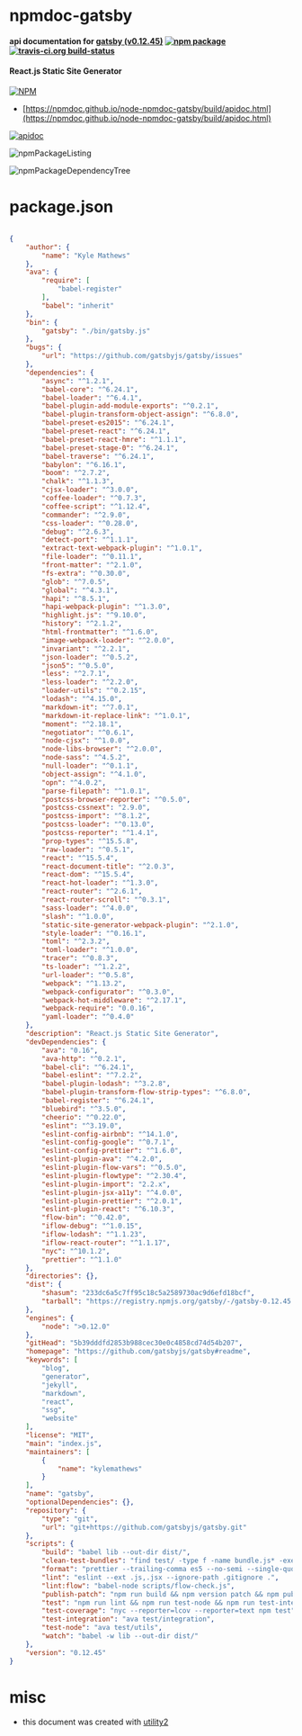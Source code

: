 # npmdoc-gatsby

#### api documentation for  [gatsby (v0.12.45)](https://github.com/gatsbyjs/gatsby#readme)  [![npm package](https://img.shields.io/npm/v/npmdoc-gatsby.svg?style=flat-square)](https://www.npmjs.org/package/npmdoc-gatsby) [![travis-ci.org build-status](https://api.travis-ci.org/npmdoc/node-npmdoc-gatsby.svg)](https://travis-ci.org/npmdoc/node-npmdoc-gatsby)

#### React.js Static Site Generator

[![NPM](https://nodei.co/npm/gatsby.png?downloads=true&downloadRank=true&stars=true)](https://www.npmjs.com/package/gatsby)

- [https://npmdoc.github.io/node-npmdoc-gatsby/build/apidoc.html](https://npmdoc.github.io/node-npmdoc-gatsby/build/apidoc.html)

[![apidoc](https://npmdoc.github.io/node-npmdoc-gatsby/build/screenCapture.buildCi.browser.%252Ftmp%252Fbuild%252Fapidoc.html.png)](https://npmdoc.github.io/node-npmdoc-gatsby/build/apidoc.html)

![npmPackageListing](https://npmdoc.github.io/node-npmdoc-gatsby/build/screenCapture.npmPackageListing.svg)

![npmPackageDependencyTree](https://npmdoc.github.io/node-npmdoc-gatsby/build/screenCapture.npmPackageDependencyTree.svg)



# package.json

```json

{
    "author": {
        "name": "Kyle Mathews"
    },
    "ava": {
        "require": [
            "babel-register"
        ],
        "babel": "inherit"
    },
    "bin": {
        "gatsby": "./bin/gatsby.js"
    },
    "bugs": {
        "url": "https://github.com/gatsbyjs/gatsby/issues"
    },
    "dependencies": {
        "async": "^1.2.1",
        "babel-core": "^6.24.1",
        "babel-loader": "^6.4.1",
        "babel-plugin-add-module-exports": "^0.2.1",
        "babel-plugin-transform-object-assign": "^6.8.0",
        "babel-preset-es2015": "^6.24.1",
        "babel-preset-react": "^6.24.1",
        "babel-preset-react-hmre": "^1.1.1",
        "babel-preset-stage-0": "^6.24.1",
        "babel-traverse": "^6.24.1",
        "babylon": "^6.16.1",
        "boom": "^2.7.2",
        "chalk": "^1.1.3",
        "cjsx-loader": "^3.0.0",
        "coffee-loader": "^0.7.3",
        "coffee-script": "^1.12.4",
        "commander": "^2.9.0",
        "css-loader": "^0.28.0",
        "debug": "^2.6.3",
        "detect-port": "^1.1.1",
        "extract-text-webpack-plugin": "^1.0.1",
        "file-loader": "^0.11.1",
        "front-matter": "^2.1.0",
        "fs-extra": "^0.30.0",
        "glob": "^7.0.5",
        "global": "^4.3.1",
        "hapi": "^8.5.1",
        "hapi-webpack-plugin": "^1.3.0",
        "highlight.js": "^9.10.0",
        "history": "^2.1.2",
        "html-frontmatter": "^1.6.0",
        "image-webpack-loader": "^2.0.0",
        "invariant": "^2.2.1",
        "json-loader": "^0.5.2",
        "json5": "^0.5.0",
        "less": "^2.7.1",
        "less-loader": "^2.2.0",
        "loader-utils": "^0.2.15",
        "lodash": "^4.15.0",
        "markdown-it": "^7.0.1",
        "markdown-it-replace-link": "^1.0.1",
        "moment": "^2.18.1",
        "negotiator": "^0.6.1",
        "node-cjsx": "^1.0.0",
        "node-libs-browser": "^2.0.0",
        "node-sass": "^4.5.2",
        "null-loader": "^0.1.1",
        "object-assign": "^4.1.0",
        "opn": "^4.0.2",
        "parse-filepath": "^1.0.1",
        "postcss-browser-reporter": "^0.5.0",
        "postcss-cssnext": "2.9.0",
        "postcss-import": "^8.1.2",
        "postcss-loader": "^0.13.0",
        "postcss-reporter": "^1.4.1",
        "prop-types": "^15.5.8",
        "raw-loader": "^0.5.1",
        "react": "^15.5.4",
        "react-document-title": "^2.0.3",
        "react-dom": "^15.5.4",
        "react-hot-loader": "^1.3.0",
        "react-router": "^2.6.1",
        "react-router-scroll": "^0.3.1",
        "sass-loader": "^4.0.0",
        "slash": "^1.0.0",
        "static-site-generator-webpack-plugin": "^2.1.0",
        "style-loader": "^0.16.1",
        "toml": "^2.3.2",
        "toml-loader": "^1.0.0",
        "tracer": "^0.8.3",
        "ts-loader": "^1.2.2",
        "url-loader": "^0.5.8",
        "webpack": "^1.13.2",
        "webpack-configurator": "^0.3.0",
        "webpack-hot-middleware": "^2.17.1",
        "webpack-require": "0.0.16",
        "yaml-loader": "^0.4.0"
    },
    "description": "React.js Static Site Generator",
    "devDependencies": {
        "ava": "0.16",
        "ava-http": "^0.2.1",
        "babel-cli": "^6.24.1",
        "babel-eslint": "^7.2.2",
        "babel-plugin-lodash": "^3.2.8",
        "babel-plugin-transform-flow-strip-types": "^6.8.0",
        "babel-register": "^6.24.1",
        "bluebird": "^3.5.0",
        "cheerio": "^0.22.0",
        "eslint": "^3.19.0",
        "eslint-config-airbnb": "^14.1.0",
        "eslint-config-google": "^0.7.1",
        "eslint-config-prettier": "^1.6.0",
        "eslint-plugin-ava": "^4.2.0",
        "eslint-plugin-flow-vars": "^0.5.0",
        "eslint-plugin-flowtype": "^2.30.4",
        "eslint-plugin-import": "2.2.x",
        "eslint-plugin-jsx-a11y": "^4.0.0",
        "eslint-plugin-prettier": "^2.0.1",
        "eslint-plugin-react": "^6.10.3",
        "flow-bin": "^0.42.0",
        "iflow-debug": "^1.0.15",
        "iflow-lodash": "^1.1.23",
        "iflow-react-router": "^1.1.17",
        "nyc": "^10.1.2",
        "prettier": "^1.1.0"
    },
    "directories": {},
    "dist": {
        "shasum": "233dc6a5c7ff95c18c5a2589730ac9d6efd18bcf",
        "tarball": "https://registry.npmjs.org/gatsby/-/gatsby-0.12.45.tgz"
    },
    "engines": {
        "node": ">0.12.0"
    },
    "gitHead": "5b39dddfd2853b988cec30e0c4858cd74d54b207",
    "homepage": "https://github.com/gatsbyjs/gatsby#readme",
    "keywords": [
        "blog",
        "generator",
        "jekyll",
        "markdown",
        "react",
        "ssg",
        "website"
    ],
    "license": "MIT",
    "main": "index.js",
    "maintainers": [
        {
            "name": "kylemathews"
        }
    ],
    "name": "gatsby",
    "optionalDependencies": {},
    "repository": {
        "type": "git",
        "url": "git+https://github.com/gatsbyjs/gatsby.git"
    },
    "scripts": {
        "build": "babel lib --out-dir dist/",
        "clean-test-bundles": "find test/ -type f -name bundle.js* -exec rm -rf {} +",
        "format": "prettier --trailing-comma es5 --no-semi --single-quote --write \"lib/**/*.js\" \"test/**/*.js\"",
        "lint": "eslint --ext .js,.jsx --ignore-path .gitignore .",
        "lint:flow": "babel-node scripts/flow-check.js",
        "publish-patch": "npm run build && npm version patch && npm publish; git push; git push --tags",
        "test": "npm run lint && npm run test-node && npm run test-integration",
        "test-coverage": "nyc --reporter=lcov --reporter=text npm test",
        "test-integration": "ava test/integration",
        "test-node": "ava test/utils",
        "watch": "babel -w lib --out-dir dist/"
    },
    "version": "0.12.45"
}
```



# misc
- this document was created with [utility2](https://github.com/kaizhu256/node-utility2)
